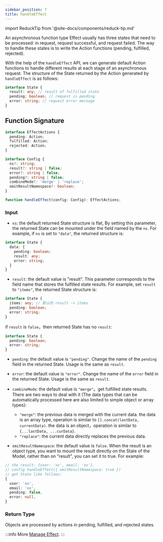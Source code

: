 ```yaml
---
sidebar_position: 7
title: handleEffect
---
```


import ReduckTip from '@site-docs/components/reduck-tip.md'

<ReduckTip />

An asynchronous function type Effect usually has three states that need to be processed: in request, request successful, and request failed. The way to handle these states is to write the Action functions (pending, fulfilled, rejected).

With the help of the `handleEffect` API, we can generate default Action functions to handle different results at each stage of an asynchronous request. The structure of the State returned by the Action generated by `handleEffect` is as follows:

```ts
interface State {
  result: any; // result of fulfilled state
  pending: boolean; // request is pending
  error: string; // request error message
}
```

## Function Signature

```ts
interface EffectActions {
  pending: Action;
  fulfilled: Action;
  rejected: Action;
}

interface Config {
  ns?: string;
  result?: string | false;
  error?: string | false;
  pending?: string | false;
  combineMode?: 'merge' | 'replace';
  omitResultNamespace?: boolean;
}

function handleEffect(config: Config): EffectActions;
```

### Input

- `ns`: the default returned State structure is flat, By setting this parameter, the returned State can be mounted under the field named by the `ns`. For example, if `ns` is set to `"data"`, the returned structure is:

```ts
interface State {
  data: {
    pending: boolean;
    result: any;
    error: string;
  }
}
```

- `result`: the default value is "result". This parameter corresponds to the field name that stores the fulfilled state results. For example, set `result` to `"items"`, the returned State structure is:

```ts
interface State {
  items: any; // 默认的 result -> items
  pending: boolean;
  error: string;
}
```

if `result` is `false`，then returned State has no `result`:

```ts
interface State {
  pending: boolean;
  error: string;
}
```

- `pending`: the default value is `"pending"`. Change the name of the `pending` field in the returned State. Usage is the same as `result`.

- `error`:  the default value is `"error"`. Change the name of the `error` field in the returned State. Usage is the same as `result`.

- `combineMode`: the default value is `"merge"`。get fulfilled state results. There are two ways to deal with it (The data types that can be automatically processed here are also limited to simple object or array types):
  - `"merge"`: the previous data is merged with the current data. the data is an array type, operation is similar to `[].concat(lastData, currentData)`. the data is an object，operation is similar to `{...lastData, ...curData}`.
  - `"replace"`: the current data directly replaces the previous data.

- `omitResultNamespace`: the default value is `false`. When the result is an object type, you want to mount the result directly on the State of the Model, rather than on "result", you can set it to true. For example:

```ts
// the result: {user: 'xx', email: 'xx'}，
// config handleEffect({ omitResultNamespace: true })
// get State like follows:
{
  user: 'xx',
  email: 'xx',
  pending: false,
  error: null,
}
```


### Return Type

Objects are processed by actions in pending, fulfilled, and rejected states.

:::info More
[Manage Effect](/docs/guides/topic-detail/model/manage-effects).
:::
